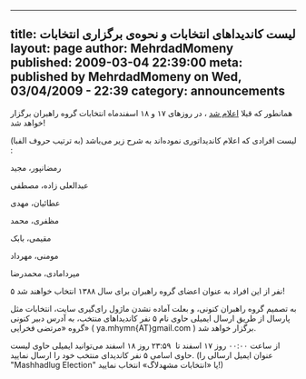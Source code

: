 ----------
title: لیست کاندیداهای انتخابات و نحوه‌ی برگزاری انتخابات
layout: page
author: MehrdadMomeny
published: 2009-03-04 22:39:00
meta: published by MehrdadMomeny on Wed, 03/04/2009 - 22:39
category: announcements
----------
همانطور که قبلا [اعلام شد](http://mashhadlug.org/node/50) ، در روزهای ۱۷ و ۱۸
اسفندماه انتخابات گروه راهبران برگزار خواهد شد!

لیست افرادی که اعلام کاندیداتوری نموده‌اند به شرح زیر می‌باشد (به ترتیب حروف
الفبا) :

رمضانپور، مجید

عبدالعلی زاده، مصطفی

عطائیان، مهدی

مظفری، محمد

مقیمی، بابک

مومنی، مهرداد

میردامادی، محمدرضا



۵ نفر از این افراد به عنوان اعضای گروه راهبران برای سال ۱۳۸۸ انتخاب خواهند شد!

به تصمیم گروه راهبران کنونی، و بعلت آماده نشدن ماژول رای‌گیری سایت، انتخابات
مثل پارسال از طریق ارسال ایمیلی حاوی نام ۵ نفر کاندیداهای منتخب، به آدرس دبیر
کنونی گروه «مرتضی فخرایی» ( ya.mhymn{AT}gmail.com ) برگزار خواهد شد.

از ساعت ۰۰:۰۰ روز ۱۷ اسفند تا  ۲۳:۵۹ روز ۱۸ اسفند می‌توانید ایمیلی حاوی لیست
حاوی اسامی ۵ نفر کاندیدای منتخب خود را ارسال نمایید. (عنوان ایمیل ارسالی را
"Mashhadlug Election" یا «انتخابات مشهدلاگ» انتخاب نمایید!)

